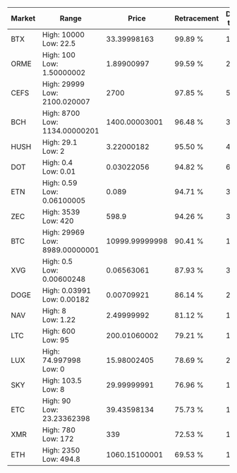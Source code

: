 | Market | Range | Price| Retracement | Doubles to 50% |
| --- | --- | --- | --- | --- |
| BTX | High: 10000<br />Low: 22.5 | 33.39998163 | 99.89 % | 150.04 |
| ORME | High: 100<br />Low: 1.50000002 | 1.89900997 | 99.59 % | 26.72 |
| CEFS | High: 29999<br />Low: 2100.020007 | 2700 | 97.85 % | 5.94 |
| BCH | High: 8700<br />Low: 1134.00000201 | 1400.00003001 | 96.48 % | 3.51 |
| HUSH | High: 29.1<br />Low: 2 | 3.22000182 | 95.50 % | 4.83 |
| DOT | High: 0.4<br />Low: 0.01 | 0.03022056 | 94.82 % | 6.78 |
| ETN | High: 0.59<br />Low: 0.06100005 | 0.089 | 94.71 % | 3.66 |
| ZEC | High: 3539<br />Low: 420 | 598.9 | 94.26 % | 3.31 |
| BTC | High: 29969<br />Low: 8989.00000001 | 10999.99999998 | 90.41 % | 1.77 |
| XVG | High: 0.5<br />Low: 0.00600248 | 0.06563061 | 87.93 % | 3.85 |
| DOGE | High: 0.03991<br />Low: 0.00182 | 0.00709921 | 86.14 % | 2.94 |
| NAV | High: 8<br />Low: 1.22 | 2.49999992 | 81.12 % | 1.84 |
| LTC | High: 600<br />Low: 95 | 200.01060002 | 79.21 % | 1.74 |
| LUX | High: 74.997998<br />Low: 0 | 15.98002405 | 78.69 % | 2.35 |
| SKY | High: 103.5<br />Low: 8 | 29.99999991 | 76.96 % | 1.86 |
| ETC | High: 90<br />Low: 23.23362398 | 39.43598134 | 75.73 % | 1.44 |
| XMR | High: 780<br />Low: 172 | 339 | 72.53 % | 1.40 |
| ETH | High: 2350<br />Low: 494.8 | 1060.15100001 | 69.53 % | 1.34 |
